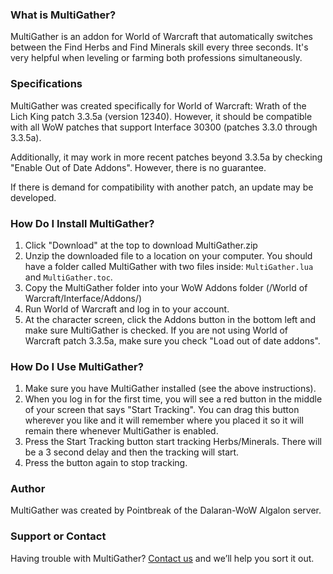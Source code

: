 ### What is MultiGather?
MultiGather is an addon for World of Warcraft that automatically switches between the Find Herbs and Find Minerals skill every three seconds. It's very helpful when leveling or farming both professions simultaneously.

### Specifications
MultiGather was created specifically for World of Warcraft: Wrath of the Lich King patch 3.3.5a (version 12340). However, it should be compatible with all WoW patches that support Interface 30300 (patches 3.3.0 through 3.3.5a).

Additionally, it may work in more recent patches beyond 3.3.5a by checking "Enable Out of Date Addons". However, there is no guarantee.

If there is demand for compatibility with another patch, an update may be developed.

### How Do I Install MultiGather?
1) Click "Download" at the top to download MultiGather.zip
2) Unzip the downloaded file to a location on your computer. You should have a folder called MultiGather with two files inside: `MultiGather.lua` and `MultiGather.toc`.
3) Copy the MultiGather folder into your WoW Addons folder (/World of Warcraft/Interface/Addons/)
4) Run World of Warcraft and log in to your account.
5) At the character screen, click the Addons button in the bottom left and make sure MultiGather is checked. If you are not using World of Warcraft patch 3.3.5a, make sure you check "Load out of date addons".

### How Do I Use MultiGather?
1) Make sure you have MultiGather installed (see the above instructions).
2) When you log in for the first time, you will see a red button in the middle of your screen that says "Start Tracking". You can drag this button wherever you like and it will remember where you placed it so it will remain there whenever MultiGather is enabled.
3) Press the Start Tracking button start tracking Herbs/Minerals. There will be a 3 second delay and then the tracking will start.
4) Press the button again to stop tracking.

### Author
MultiGather was created by Pointbreak of the Dalaran-WoW Algalon server.

### Support or Contact
Having trouble with MultiGather? [Contact us](mailto:colin@ohanagaming.com) and we’ll help you sort it out.
